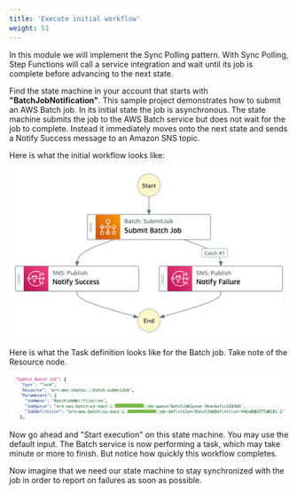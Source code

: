 ```yaml
---
title: 'Execute initial workflow'
weight: 51
---
```


In this module we will implement the Sync Polling pattern. With Sync Polling, Step Functions will call a service integration and wait until its job is complete before advancing to the next state.

Find the state machine in your account that starts with **"BatchJobNotification"**. This sample project demonstrates how to submit an AWS Batch job. In its initial state the job is asynchronous. The state machine submits the job to the AWS Batch service but does not wait for the job to complete. Instead it immediately moves onto the next state and sends a Notify Success message to an Amazon SNS topic.

Here is what the initial workflow looks like:

![Module 3 Workflow](/static/module3-initial-workflow.png)

Here is what the Task definition looks like for the Batch job. Take note of the Resource node.

![Module 3 Code](/static/module3-initial-code.png)

Now go ahead and "Start execution" on this state machine. You may use the default input. The Batch service is now performing a task, which may take minute or more to finish. But notice how quickly this workflow completes.

Now imagine that we need our state machine to stay synchronized with the job in order to report on failures as soon as possible.
